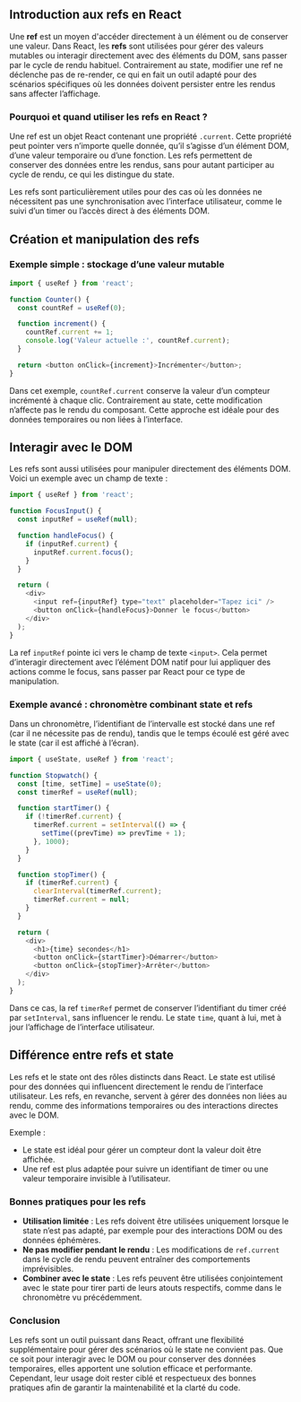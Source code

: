 ## Introduction aux refs en React

Une **ref** est un moyen d'accéder directement à un élément ou de conserver une valeur. Dans React, les **refs** sont utilisées pour gérer des valeurs mutables ou interagir directement avec des éléments du DOM, sans passer par le cycle de rendu habituel. Contrairement au state, modifier une ref ne déclenche pas de re-render, ce qui en fait un outil adapté pour des scénarios spécifiques où les données doivent persister entre les rendus sans affecter l’affichage.

### Pourquoi et quand utiliser les refs en React ?

Une ref est un objet React contenant une propriété `.current`. Cette propriété peut pointer vers n’importe quelle donnée, qu’il s’agisse d’un élément DOM, d’une valeur temporaire ou d’une fonction. Les refs permettent de conserver des données entre les rendus, sans pour autant participer au cycle de rendu, ce qui les distingue du state.

Les refs sont particulièrement utiles pour des cas où les données ne nécessitent pas une synchronisation avec l’interface utilisateur, comme le suivi d’un timer ou l’accès direct à des éléments DOM.

## Création et manipulation des refs

### Exemple simple : stockage d’une valeur mutable

```javascript
import { useRef } from 'react';

function Counter() {
  const countRef = useRef(0);

  function increment() {
    countRef.current += 1;
    console.log('Valeur actuelle :', countRef.current);
  }

  return <button onClick={increment}>Incrémenter</button>;
}
```

Dans cet exemple, `countRef.current` conserve la valeur d’un compteur incrémenté à chaque clic. Contrairement au state, cette modification n’affecte pas le rendu du composant. Cette approche est idéale pour des données temporaires ou non liées à l’interface.

## Interagir avec le DOM

Les refs sont aussi utilisées pour manipuler directement des éléments DOM. Voici un exemple avec un champ de texte :

```javascript
import { useRef } from 'react';

function FocusInput() {
  const inputRef = useRef(null);

  function handleFocus() {
    if (inputRef.current) {
      inputRef.current.focus();
    }
  }

  return (
    <div>
      <input ref={inputRef} type="text" placeholder="Tapez ici" />
      <button onClick={handleFocus}>Donner le focus</button>
    </div>
  );
}
```

La ref `inputRef` pointe ici vers le champ de texte `<input>`. Cela permet d’interagir directement avec l’élément DOM natif pour lui appliquer des actions comme le focus, sans passer par React pour ce type de manipulation.

### Exemple avancé : chronomètre combinant state et refs

Dans un chronomètre, l’identifiant de l’intervalle est stocké dans une ref (car il ne nécessite pas de rendu), tandis que le temps écoulé est géré avec le state (car il est affiché à l’écran).

```javascript
import { useState, useRef } from 'react';

function Stopwatch() {
  const [time, setTime] = useState(0);
  const timerRef = useRef(null);

  function startTimer() {
    if (!timerRef.current) {
      timerRef.current = setInterval(() => {
        setTime((prevTime) => prevTime + 1);
      }, 1000);
    }
  }

  function stopTimer() {
    if (timerRef.current) {
      clearInterval(timerRef.current);
      timerRef.current = null;
    }
  }

  return (
    <div>
      <h1>{time} secondes</h1>
      <button onClick={startTimer}>Démarrer</button>
      <button onClick={stopTimer}>Arrêter</button>
    </div>
  );
}
```

Dans ce cas, la ref `timerRef` permet de conserver l’identifiant du timer créé par `setInterval`, sans influencer le rendu. Le state `time`, quant à lui, met à jour l’affichage de l’interface utilisateur.

## Différence entre refs et state

Les refs et le state ont des rôles distincts dans React. Le state est utilisé pour des données qui influencent directement le rendu de l’interface utilisateur. Les refs, en revanche, servent à gérer des données non liées au rendu, comme des informations temporaires ou des interactions directes avec le DOM.

Exemple :
- Le state est idéal pour gérer un compteur dont la valeur doit être affichée.
- Une ref est plus adaptée pour suivre un identifiant de timer ou une valeur temporaire invisible à l’utilisateur.

### Bonnes pratiques pour les refs

- **Utilisation limitée** : Les refs doivent être utilisées uniquement lorsque le state n’est pas adapté, par exemple pour des interactions DOM ou des données éphémères.
- **Ne pas modifier pendant le rendu** : Les modifications de `ref.current` dans le cycle de rendu peuvent entraîner des comportements imprévisibles.
- **Combiner avec le state** : Les refs peuvent être utilisées conjointement avec le state pour tirer parti de leurs atouts respectifs, comme dans le chronomètre vu précédemment.

### Conclusion

Les refs sont un outil puissant dans React, offrant une flexibilité supplémentaire pour gérer des scénarios où le state ne convient pas. Que ce soit pour interagir avec le DOM ou pour conserver des données temporaires, elles apportent une solution efficace et performante. Cependant, leur usage doit rester ciblé et respectueux des bonnes pratiques afin de garantir la maintenabilité et la clarté du code.
